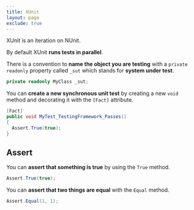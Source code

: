 ```yaml
---
title: XUnit
layout: page
exclude: true
---
```


XUnit is an iteration on NUnit. 

By default XUnit **runs tests in parallel**.

There is a convention to **name the object you are testing** with a `private readonly` property called `_sut` which stands for **system under test**.
```csharp
private readonly MyClass _sut;
```

You can **create a new synchronous unit test** by creating a new `void` method and decorating it with the `[Fact]` attribute.
```csharp
[Fact]
public void MyTest_TestingFramework_Passes()
{
  Assert.True(true);
}
```

## Assert

You can **assert that something is true** by using the `True` method.
```csharp
Assert.True(true);
```

You can **assert that two things are equal** with the `Equal` method.
```csharp
Assert.Equal(1, 1);
```


<!--stackedit_data:
eyJoaXN0b3J5IjpbMTk3NTc5NzQxLDIxMTg5NDg1MTEsLTIwNj
E3MTY0ODldfQ==
-->
